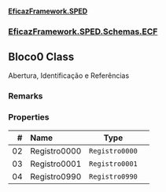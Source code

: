 #### [EficazFramework.SPED](EficazFrameworkSPED.md 'EficazFramework SPED')
### [EficazFramework.SPED.Schemas.ECF](EficazFramework.SPED.Schemas.ECF.md 'EficazFramework.SPED.Schemas.ECF')

## Bloco0 Class

Abertura, Identificação e Referências

### Remarks
### Properties

| # | Name | Type | |
| ---: | :--- | :---: | :--- |
| 02 | Registro0000 | `Registro0000` |  |
| 03 | Registro0001 | `Registro0001` |  |
| 04 | Registro0990 | `Registro0990` |  |
